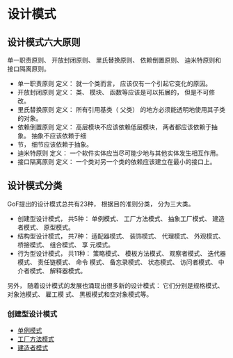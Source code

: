 # 设计模式

## 设计模式六大原则
单一职责原则、 开放封闭原则、 里氏替换原则、 依赖倒置原则、 迪米特原则和接口隔离原则。

* 单一职责原则 定义： 就一个类而言， 应该仅有一个引起它变化的原因。
* 开放封闭原则 定义： 类、 模块、 函数等应该是可以拓展的， 但是不可修改。
* 里氏替换原则 定义： 所有引用基类（ 父类） 的地方必须能透明地使用其子类的对象。
* 依赖倒置原则 定义： 高层模块不应该依赖低层模块， 两者都应该依赖于抽象。 抽象不应该依赖于细
* 节， 细节应该依赖于抽象。
* 迪米特原则 定义： 一个软件实体应当尽可能少地与其他实体发生相互作用。
* 接口隔离原则 定义： 一个类对另一个类的依赖应该建立在最小的接口上。


## 设计模式分类
GoF提出的设计模式总共有23种， 根据目的准则分类， 分为三大类。
* 创建型设计模式， 共5种： 单例模式、 工厂方法模式、 抽象工厂模式、 建造者模式、 原型模式。
* 结构型设计模式， 共7种： 适配器模式、 装饰模式、 代理模式、 外观模式、 桥接模式、 组合模式、 享
元模式。
* 行为型设计模式， 共11种： 策略模式、 模板方法模式、 观察者模式、 迭代器模式、 责任链模式、 命令
模式、 备忘录模式、 状态模式、 访问者模式、 中介者模式、 解释器模式。

另外， 随着设计模式的发展也涌现出很多新的设计模式： 它们分别是规格模式、 对象池模式、 雇工模
式、 黑板模式和空对象模式等。


### 创建型设计模式
* [单例模式](https://github.com/AndBird/MyNote/tree/master/java/单例模式.md)
* [工厂方法模式](https://github.com/AndBird/MyNote/tree/master/java/工厂方法模式.md)
* [建造者模式](https://github.com/AndBird/MyNote/tree/master/java/建造者模式.md)




